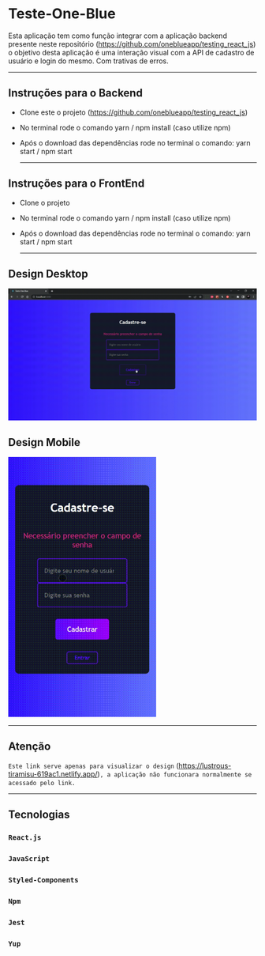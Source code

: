 # **Teste-One-Blue**

Esta aplicação tem como função integrar com a aplicação backend presente neste
repositório (https://github.com/oneblueapp/testing_react_js) o objetivo desta
aplicação é uma interação visual com a API de cadastro de usuário e login do
mesmo. Com trativas de erros.

<hr>

## **Instruções para o Backend**

- Clone este o projeto (https://github.com/oneblueapp/testing_react_js)
- No terminal rode o comando yarn / npm install (caso utilize npm)
- Após o download das dependências rode no terminal o comando: yarn start / npm
  start

  <hr>

## **Instruções para o FrontEnd**

- Clone o projeto
- No terminal rode o comando yarn / npm install (caso utilize npm)
- Após o download das dependências rode no terminal o comando: yarn start / npm
  start

  <hr>

## **Design Desktop**

<img src='./public/assets/images/teste-one-blue-desktop.gif' alt="Gif do design desktop" width="700">

## **Design Mobile**

<img src='./public/assets/images/teste-one-blue-mobile.gif' alt="Gif do design mobile" width="300">

<hr>

## **Atenção**

`Este link serve apenas para visualizar o design`
(https://lustrous-tiramisu-619ac1.netlify.app/)`, a aplicação não funcionara
normalmente se acessado pelo link.`

<hr>

## **Tecnologias**

### `React.js`

### `JavaScript`

### `Styled-Components`

### `Npm`

### `Jest`

### `Yup`
